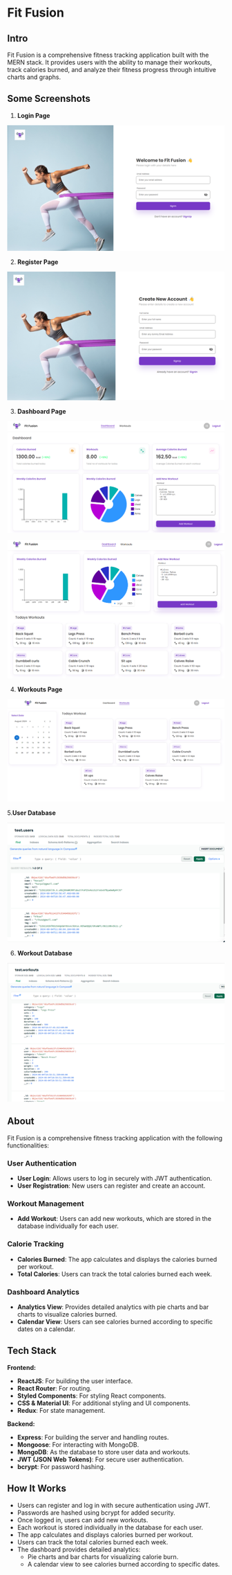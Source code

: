 # Fit Fusion

## Intro
Fit Fusion is a comprehensive fitness tracking application built with the MERN stack. It provides users with the ability to manage their workouts, track calories burned, and analyze their fitness progress through intuitive charts and graphs.

## Some Screenshots
1. **Login Page**

![Login page](./client/public/ScreenShots/loginPage.png)

2. **Register Page**

![Register page](./client/public/ScreenShots/registerPage.png)

3. **Dashboard Page**

![Dashboard page1](./client/public/ScreenShots/dashboard1.png)

![Dashboard page2](./client/public/ScreenShots/dashboard2.png)


4. **Workouts Page**

![Workouts page](./client/public/ScreenShots/workouts.png)


5.**User Database**

![User Database](./client/public/ScreenShots/userdb.png)

6. **Workout Database**

![Workout Database](./client/public/ScreenShots/workoutdb.png)


## About

Fit Fusion is a comprehensive fitness tracking application with the following functionalities:

### User Authentication
- **User Login**: Allows users to log in securely with JWT authentication.
- **User Registration**: New users can register and create an account.

### Workout Management
- **Add Workout**: Users can add new workouts, which are stored in the database individually for each user.

### Calorie Tracking
- **Calories Burned**: The app calculates and displays the calories burned per workout.
- **Total Calories**: Users can track the total calories burned each week.

### Dashboard Analytics
- **Analytics View**: Provides detailed analytics with pie charts and bar charts to visualize calories burned.
- **Calendar View**: Users can see calories burned according to specific dates on a calendar.

## Tech Stack

**Frontend:**

- **ReactJS**: For building the user interface.
- **React Router**: For routing.
- **Styled Components**: For styling React components.
- **CSS & Material UI**: For additional styling and UI components.
- **Redux**: For state management.

**Backend:**

- **Express**: For building the server and handling routes.
- **Mongoose**: For interacting with MongoDB.
- **MongoDB**: As the database to store user data and workouts.
- **JWT (JSON Web Tokens)**: For secure user authentication.
- **bcrypt**: For password hashing.

## How It Works

- Users can register and log in with secure authentication using JWT.
- Passwords are hashed using bcrypt for added security.
- Once logged in, users can add new workouts.
- Each workout is stored individually in the database for each user.
- The app calculates and displays calories burned per workout.
- Users can track the total calories burned each week.
- The dashboard provides detailed analytics:
  - Pie charts and bar charts for visualizing calorie burn.
  - A calendar view to see calories burned according to specific dates.
